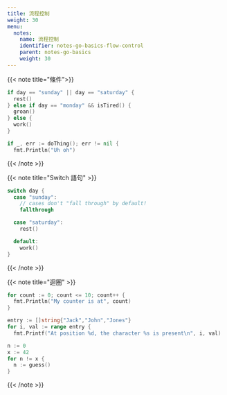 ```yaml
---
title: 流程控制
weight: 30
menu:
  notes:
    name: 流程控制
    identifier: notes-go-basics-flow-control
    parent: notes-go-basics
    weight: 30
---
```


<!-- Condition -->
{{< note title="條件">}}

```go
if day == "sunday" || day == "saturday" {
  rest()
} else if day == "monday" && isTired() {
  groan()
} else {
  work()
}
```

```go
if _, err := doThing(); err != nil {
  fmt.Println("Uh oh")
```

{{< /note >}}

<!-- Switch -->

{{< note title="Switch 語句" >}}

```go
switch day {
  case "sunday":
    // cases don't "fall through" by default!
    fallthrough

  case "saturday":
    rest()

  default:
    work()
}
```

{{< /note >}}

<!-- Loop -->

{{< note title="迴圈" >}}

```go
for count := 0; count <= 10; count++ {
  fmt.Println("My counter is at", count)
}
```

```go
entry := []string{"Jack","John","Jones"}
for i, val := range entry {
  fmt.Printf("At position %d, the character %s is present\n", i, val)
```

```go
n := 0
x := 42
for n != x {
  n := guess()
}
```

{{< /note >}}